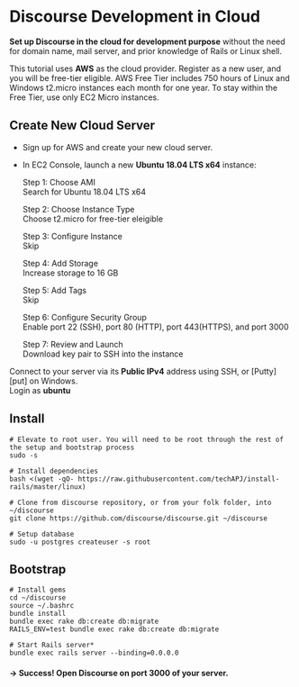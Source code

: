 # Discourse Development in Cloud  

**Set up Discourse in the cloud for development purpose** without the need for domain name, mail server, and prior knowledge of Rails or Linux shell.  

This tutorial uses **AWS** as the cloud provider. Register as a new user, and you will be free-tier eligible. AWS Free Tier includes 750 hours of Linux and Windows t2.micro instances each month for one year. To stay within the Free Tier, use only EC2 Micro instances.  

## Create New Cloud Server  
- Sign up for AWS and create your new cloud server.  
- In EC2 Console, launch a new **Ubuntu 18.04 LTS x64** instance:  

   Step 1: Choose AMI    
   Search for Ubuntu 18.04 LTS x64  
   
   Step 2: Choose Instance Type  
   Choose t2.micro for free-tier eleigible  
   
   Step 3: Configure Instance  
   Skip  
   
   Step 4: Add Storage  
   Increase storage to 16 GB  
   
   Step 5: Add Tags  
   Skip  
   
   Step 6: Configure Security Group   
   Enable port 22 (SSH), port 80 (HTTP), port 443(HTTPS), and port 3000   
   
   Step 7: Review and Launch  
   Download key pair to SSH into the instance  

Connect to your server via its **Public IPv4** address using SSH, or [Putty][put] on Windows.  
Login as **ubuntu**  
  
## Install  

```
# Elevate to root user. You will need to be root through the rest of the setup and bootstrap process  
sudo -s  

# Install dependencies  
bash <(wget -qO- https://raw.githubusercontent.com/techAPJ/install-rails/master/linux)  

# Clone from discourse repository, or from your folk folder, into ~/discourse  
git clone https://github.com/discourse/discourse.git ~/discourse  

# Setup database  
sudo -u postgres createuser -s root  
```

## Bootstrap  

```
# Install gems  
cd ~/discourse  
source ~/.bashrc  
bundle install  
bundle exec rake db:create db:migrate  
RAILS_ENV=test bundle exec rake db:create db:migrate  

# Start Rails server*  
bundle exec rails server --binding=0.0.0.0  
```

#### -> Success! Open Discourse on port 3000 of your server.  
  
